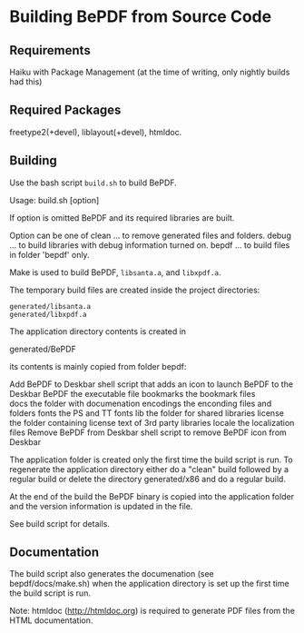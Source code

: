Building BePDF from Source Code
=================================

## Requirements
Haiku with Package Management (at the time of writing, only nightly builds had this)


## Required Packages
freetype2(+devel), liblayout(+devel), htmldoc.

## Building
Use the bash script `build.sh` to build BePDF.

Usage:
  build.sh [option]

If option is omitted BePDF and its required libraries are built.

Option can be one of
  clean ... to remove generated files and folders.
  debug ... to build libraries with debug information turned on.
  bepdf ... to build files in folder 'bepdf' only.

Make is used to build BePDF, `libsanta.a`, and `libxpdf.a`.

The temporary build files are created inside the project directories:
```
generated/libsanta.a
generated/libxpdf.a
```

The application directory contents is created in

  generated/BePDF

its contents is mainly copied from folder bepdf:

  Add BePDF to Deskbar       shell script that adds an icon to 
                             launch BePDF to the Deskbar
  BePDF                      the executable file
  bookmarks                  the bookmark files  
  docs                       the folder with documenation
  encodings                  the enconding files and folders
  fonts                      the PS and TT fonts
  lib                        the folder for shared libraries
  license                    the folder containing license text of 3rd 
                             party libraries 
  locale                     the localization files
  Remove BePDF from Deskbar  shell script to remove BePDF icon from Deskbar

The application folder is created only the first time
the build script is run.
To regenerate the application directory either do a "clean" build followed
by a regular build or delete the directory generated/x86 and do a regular
build.

At the end of the build the BePDF binary is copied into 
the application folder and the version information is updated in the file.

See build script for details.

## Documentation
The build script also generates the documenation (see bepdf/docs/make.sh)
when the application directory is set up the first time the
build script is run.

Note: htmldoc (http://htmldoc.org) is required to generate PDF files from
the HTML documentation.
